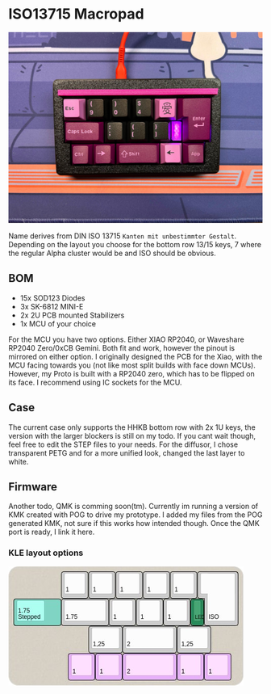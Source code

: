 # ISO13715 Macropad

![built macropad](https://github.com/exen904/ISO13715-PCB/blob/main/pictures/built.jpg)

Name derives from DIN ISO 13715 ```Kanten mit unbestimmter Gestalt```. Depending on the layout you choose for the bottom row 13/15 keys, 7 where the regular Alpha cluster would be and ISO should be obvious. 

## BOM
- 15x SOD123 Diodes
- 3x SK-6812 MINI-E
- 2x 2U PCB mounted Stabilizers
- 1x MCU of your choice

For the MCU you have two options. Either XIAO RP2040, or Waveshare RP2040 Zero/0xCB Gemini. Both fit and work, however the pinout is mirrored on either option. I originally designed the PCB for the Xiao, with the MCU facing towards you (not like most split builds with face down MCUs). However, my Proto is built with a RP2040 zero, which has to be flipped on its face. I recommend using IC sockets for the MCU. 


## Case
The current case only supports the HHKB bottom row with 2x 1U keys, the version with the larger blockers is still on my todo. If you cant wait though, feel free to edit the STEP files to your needs. For the diffusor, I chose transparent PETG and for a more unified look, changed the last layer to white.

## Firmware
Another todo, QMK is comming soon(tm). Currently im running a version of KMK created with POG to drive my prototype. I added my files from the POG generated KMK, not sure if this works how intended though. Once the QMK port is ready, I link it here.

### KLE layout options

![Screenshot of KLE](https://github.com/exen904/ISO13715-PCB/blob/main/pictures/kle.jpg)
